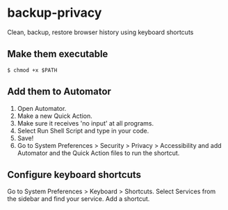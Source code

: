 # backup-privacy
Clean, backup, restore browser history using keyboard shortcuts

## Make them executable
```
$ chmod +x $PATH
```

## Add them to Automator

1. Open Automator.
2. Make a new Quick Action.
3. Make sure it receives 'no input' at all programs.
4. Select Run Shell Script and type in your code.
5. Save!
6. Go to System Preferences > Security > Privacy > Accessibility and add Automator and the Quick Action files to run the shortcut.

## Configure keyboard shortcuts

Go to System Preferences > Keyboard > Shortcuts. Select Services from the sidebar and find your service. Add a shortcut.
